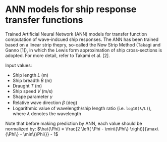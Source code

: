 # ANN models for ship response transfer functions
Trained Artificial Neural Network (ANN) models for transfer function computation of wave-indcued ship responses.
The ANN has been trained based on a linear strip thepry, so-called the New Strip Method (Takagi and Ganno [1]), in which the Lewis form approximation of ship cross-sections is adopted.
For more detail, refer to Takami et al. [2].

Input values:
- Ship length $L$ (m)
- Ship breadth $B$ (m)
- Draught $T$ (m)
- Ship speed $V$ (m/s)
- Shape parameter $\gamma$
- Relative wave direction $\beta$ (deg)　
- Logarithmic value of wavelength/ship length ratio (i.e. `log10(λ/L)`), where $\lambda$ denotes the wavelength

Note that before making prediction by ANN, each value should be normalized by:
$\hat{\Phi} = \frac{2 \left( \Phi - \min\{\Phi\} \right)}{\max\{\Phi\} - \min\{\Phi\}} - 1$



